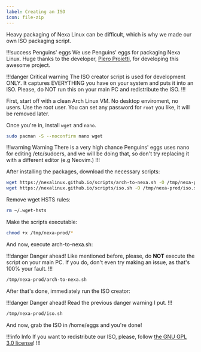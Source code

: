 ```yaml
---
label: Creating an ISO
icon: file-zip
---
```


Heavy packaging of Nexa Linux can be difficult, which is why we made our own ISO packaging script.

!!!success Penguins' eggs
We use Penguins' eggs for packaging Nexa Linux. Huge thanks to the developer, [Piero Proietti](https://github.com/pieroproietti), for developing this awesome project.

!!!danger Critical warning
The ISO creator script is used for development ONLY. It captures EVERYTHING you have on your system and puts it into an ISO. Please, do NOT run this on your main PC and redistribute the ISO.
!!!

First, start off with a clean Arch Linux VM. No desktop enviroment, no users. Use the root user. You can set any password for `root` you like, it will be removed later.

Once you're in, install `wget` and `nano`.

```bash
sudo pacman -S --noconfirm nano wget
```

!!!warning Warning
There is a very high chance Penguins' eggs uses nano for editing /etc/sudoers, and we will be doing that, so don't try replacing it with a different editor (e.g Neovim.)
!!!

After installing the packages, download the necessary scripts:

```bash
wget https://nexalinux.github.io/scripts/arch-to-nexa.sh -O /tmp/nexa-prod/arch-to-nexa.sh
wget https://nexalinux.github.io/scripts/iso.sh -O /tmp/nexa-prod/iso.sh
```

Remove wget HSTS rules:

```bash
rm ~/.wget-hsts
```

Make the scripts executable:

```bash
chmod +x /tmp/nexa-prod/*
```

And now, execute arch-to-nexa.sh:

!!!danger Danger ahead!
Like mentioned before, please, do __NOT__ execute the script on your main PC. If you do, don't even try making an issue, as that's 100% your fault.
!!!

```bash
/tmp/nexa-prod/arch-to-nexa.sh
```

After that's done, immediately run the ISO creator:

!!!danger Danger ahead!
Read the previous danger warning I put.
!!!

```bash
/tmp/nexa-prod/iso.sh
```

And now, grab the ISO in /home/eggs and you're done!

!!!info Info
If you want to redistribute our ISO, please, follow [the GNU GPL 3.0 license](https://nexalinux.xyz/license.txt)!
!!!

